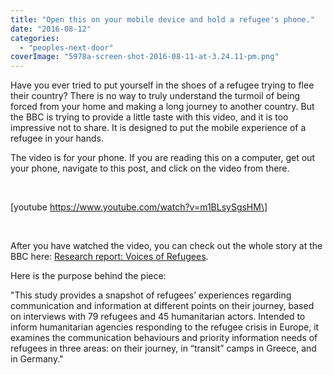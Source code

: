```yaml
---
title: "Open this on your mobile device and hold a refugee's phone."
date: "2016-08-12"
categories: 
  - "peoples-next-door"
coverImage: "5978a-screen-shot-2016-08-11-at-3.24.11-pm.png"
---
```


Have you ever tried to put yourself in the shoes of a refugee trying to flee their country? There is no way to truly understand the turmoil of being forced from your home and making a long journey to another country. But the BBC is trying to provide a little taste with this video, and it is too impressive not to share. It is designed to put the mobile experience of a refugee in your hands.

The video is for your phone. If you are reading this on a computer, get out your phone, navigate to this post, and click on the video from there.

 

\[youtube https://www.youtube.com/watch?v=m1BLsySgsHM\]

 

After you have watched the video, you can check out the whole story at the BBC here: [Research report: Voices of Refugees](http://www.bbc.co.uk/mediaaction/publications-and-resources/research/reports/voices-of-refugees).

Here is the purpose behind the piece:

"This study provides a snapshot of refugees’ experiences regarding communication and information at different points on their journey, based on interviews with 79 refugees and 45 humanitarian actors. Intended to inform humanitarian agencies responding to the refugee crisis in Europe, it examines the communication behaviours and priority information needs of refugees in three areas: on their journey, in “transit” camps in Greece, and in Germany."
